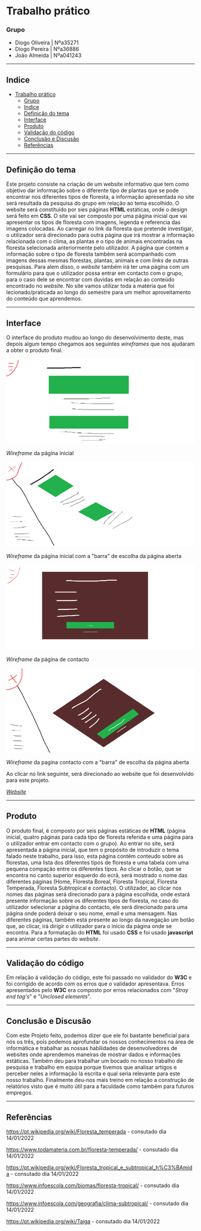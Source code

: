 # Trabalho prático #


### Grupo ###

- Diogo Oliveira | Nºa35271
- Diogo Pereira | Nºa36886
- João Almeida | Nºa041243

---

## Indice ##
- [Trabalho prático](#trabalho-prático)
    - [Grupo](#grupo)
  - [Indice](#indice)
  - [Definição do tema](#definição-do-tema)
  - [Interface](#interface)
  - [Produto](#produto)
  - [Validação do código](#validação-do-código)
  - [Conclusão e Discusão](#conclusão-e-discusão)
  - [Referências](#referências)

---

## Definição do tema ##

Este projeto consiste na criação de um website informativo que tem como objetivo dar informação sobre o diferente tipo de plantas que se pode encontrar nos diferentes tipos de floresta, a informação apresentada no site será resultada da pesquisa do grupo em relação ao tema escolhido. O website será constituído por sies páginas **HTML** estáticas, onde o design será feito em **CSS**. O site vai ser composto por uma página inicial que vai apresentar os tipos de floresta com imagens, legenda e referencia das imagens colocadas. Ao carregar no link da floresta que pretende investigar, o utilizador será direcionado para outra página que irá mostrar a informação relacionada com o clima, as plantas e o tipo de animais encontradas na floresta selecionada anteriormente pelo utilizador. A página que contem a informação sobre o tipo de floresta também será acompanhado com imagens dessas mesmas florestas, plantas, animais e com *links* de outras pesquisas. Para alem disso, o *website* também irá ter uma página com um formulário para que o utilizador possa entrar em contacto com o grupo, para o caso dele se encontrar com duvidas em relação ao conteúdo encontrado no *websit*e.  No site vamos utilizar toda a matéria que foi lecionado/praticada ao longo do semestre para um melhor aproveitamento do conteúdo que aprendemos.

---

## Interface ##

O interface do produto mudou ao longo do desenvolvimento deste, mas depois algum tempo chegamos aos seguintes *wireframes* que nos ajudaram a obter o produto final.

![alt text](./src/img/1.png)

*Wireframe* da página inicial

![alt text](./src/img/2.png)

*Wireframe* da página inicial com a "barra" de escolha da página aberta

![alt text](./src/img/3.png)

*Wireframe* da página de contacto

![alt text](./src/img/4.png)

*Wireframe* da pagina contacto com a "barra" de escolha da página aberta

Ao clicar no link seguinte, será direcionado ao website que foi desenvolvido para este projeto.

[*Website*](https://tiwn-tipodeflorestas.netlify.app/)

---

## Produto ##

O produto final, é composto por seis páginas estáticas de **HTML** (página inicial, quatro páginas para cada tipo de floresta referida e uma página para o utilizador entrar em contacto com o grupo). Ao entrar no site, será apresentada a página inicial, que tem o propósito de introduzir o tema falado neste trabalho, para isso, esta página contém conteudo sobre as florestas, uma lista dos diferentes tipos de floresta e uma tabela com uma pequena compação entre os diferentes tipos.
Ao clicar o botão, que se encontra no canto superior esquerdo do ecrã, será mostrado o nome das diferentes páginas (Home, Floresta Boreal, Floresta Tropical, Floresta Temperada, Floresta Subtropical e contacto). O utilizador, ao clicar nos nomes das páginas será direcionado para a página escolhida, onde estará presente informação sobre os diferentes tipos de floresta, no caso do utilizador selecionar a página do contacto, ele será direcionado para uma página onde poderá deixar o seu nome, email e uma mensagem. Nas diferentes páginas, também está presente ao longo da navegação um botão que, ao clicar, irá dirigir o utilizador para o início da página onde se encontra.
Para a formatação do **HTML** foi usado **CSS** e foi usado **javascript** para animar certas partes do *website*.

---

## Validação do código ##

Em relação á validação do código, este foi passado no validador do  **W3C** e foi corrigido de acordo com os erros que o validador apresentava. Erros apresentados pelo **W3C** era composto por erros relacionados com "*Stray end tag's*" e "*Unclosed elements*".

---

## Conclusão e Discusão  ##

Com este Projeto feito, podemos dizer que ele foi bastante beneficial para nós os três, pois podemos aprofundar os nossos conhecimentos na área de informática e trabalhar as nossas habilidades de desenvolvedores de websites onde aprendemos maneiras de mostrar dados e informações estáticas.
Também deu para trabalhar um bocado no nosso trabalho de pesquisa e trabalho em equipa porque tivemos que analisar artigos e perceber neles a informação lá escrita e qual seria relevante para este nosso trabalho.
Finalmente deu-nos mais treino em relação a construção de relatórios visto que é muito útil para a faculdade como também para futuros empregos.

---

## Referências ##

<https://pt.wikipedia.org/wiki/Floresta_temperada> - consutado dia 14/01/2022

<https://www.todamateria.com.br/floresta-temperada/> - consutado dia 14/01/2022

<https://pt.wikipedia.org/wiki/Floresta_tropical_e_subtropical_h%C3%BAmida> - consutado dia 14/01/2022

<https://www.infoescola.com/biomas/floresta-tropical/> - consutado dia 14/01/2022

<https://www.infoescola.com/geografia/clima-subtropical/> - consutado dia 14/01/2022

<https://pt.wikipedia.org/wiki/Taiga> - consutado dia 14/01/2022


